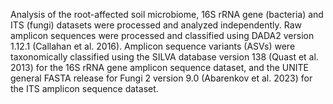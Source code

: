 Analysis of the root-affected soil microbiome, 16S rRNA gene (bacteria) and ITS (fungi) datasets were processed and analyzed independently. Raw amplicon sequences were processed and classified using DADA2 version 1.12.1 (Callahan et al. 2016). Amplicon sequence variants (ASVs) were taxonomically classified using the SILVA database version 138 (Quast et al. 2013) for the 16S rRNA gene amplicon sequence dataset, and the UNITE general FASTA release for Fungi 2 version 9.0 (Abarenkov et al. 2023) for the ITS amplicon sequence dataset.
